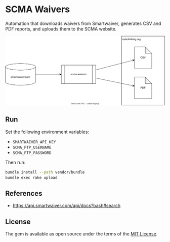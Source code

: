 # SCMA Waivers

Automation that downloads waivers from Smartwaiver, generates CSV and PDF reports, and uploads them to the SCMA website.

![image](images/dataflow.drawio.svg)

## Run

Set the following environment variables:

* `SMARTWAIVER_API_KEY`
* `SCMA_FTP_USERNAME`
* `SCMA_FTP_PASSWORD`

Then run:

```sh
bundle install --path vendor/bundle
bundle exec rake upload
```

## References

* https://api.smartwaiver.com/api/docs?bash#search

## License

The gem is available as open source under the terms of the [MIT License](https://opensource.org/licenses/MIT).
